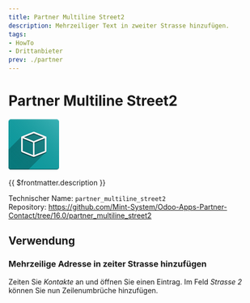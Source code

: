 ```yaml
---
title: Partner Multiline Street2
description: Mehrzeiliger Text in zweiter Strasse hinzufügen. 
tags:
- HowTo
- Drittanbieter
prev: ./partner
---
```

# Partner Multiline Street2
![icon_oms_box](assets/icon_oms_box.png)

{{ $frontmatter.description }}

Technischer Name: `partner_multiline_street2`\
Repository: <https://github.com/Mint-System/Odoo-Apps-Partner-Contact/tree/16.0/partner_multiline_street2>

## Verwendung

### Mehrzeilige Adresse in zeiter Strasse hinzufügen

Zeiten Sie *Kontakte* an und öffnen Sie einen Eintrag. Im Feld *Strasse 2* können Sie nun Zeilenumbrüche hinzufügen.
